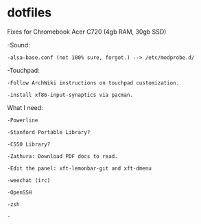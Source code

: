 # dotfiles

Fixes for Chromebook Acer C720 (4gb RAM, 30gb SSD)

  -Sound:
  
    -alsa-base.conf (not 100% sure, forgot.) --> /etc/modprobe.d/
    
  -Touchpad:
  
    -Follow ArchWiki instructions on touchpad customization.
    
    -install xf86-input-synaptics via pacman.

What I need:

    -Powerline
  
    -Stanford Portable Library?
  
    -CS50 Library?
  
    -Zathura: Download PDF docs to read.
    
    -Edit the panel: xft-lemonbar-git and xft-dmenu
    
    -weechat (irc)
    
    -OpenSSH
    
    -zsh
    
    -
    
